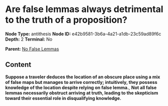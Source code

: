 # Are false lemmas always detrimental to the truth of a proposition?

**Node Type:** antithesis
**Node ID:** e42b9581-3b6a-4a21-a1db-23c59ad89f6c
**Depth:** 2
**Terminal:** No

**Parent:** [No False Lemmas](no-false-lemmas.md)

## Content

**Suppose a traveler deduces the location of an obscure place using a mix of false maps but manages to arrive correctly; intuitively, they possess knowledge of the location despite relying on false lemma.**, **Not all false lemmas necessarily obstruct arriving at truth, leading to the skepticism toward their essential role in disqualifying knowledge.**
